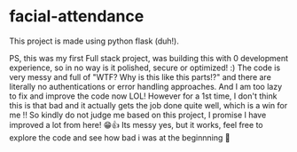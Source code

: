 # facial-attendance

This project is made using python flask (duh!).

PS, this was my first Full stack project, was building this with 0 development experience, so in no way is it polished, secure or optimized! :)
The code is very messy and full of "WTF? Why is this like this parts!?" and there are literally no authentications or error handling approaches.
And I am too lazy to fix and improve the code now LOL!
However for a 1st time, I don't think this is that bad and it actually gets the job done quite well, which is a win for me !!
So kindly do not judge me based on this project, I promise I have improved a lot from here! 😁👍
Its messy yes, but it works, feel free to explore the code and see how bad i was at the beginnning 🫠
